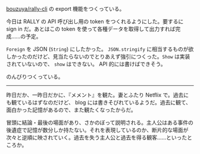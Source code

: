 [bouzuya/rally-cli][] の export 機能をつくっている。

今日は RALLY の API 呼び出し用の token をつくれるようにした。要するに sign in だ。あとはこの token を使って各種データを取得して出力すれば完成……の予定。

`Foreign` を JSON (`String`) にしたかった。 `JSON.stringify` に相当するものが欲しかったのだけど、見当たらないのでとりあえず強引につくった。`Show` は実装されていないので、 `show` はできない。 API 的には書けばできそう。

のんびりつくっている。

-----

昨日だか、一昨日だかに、『メメント』を観た。妻とふたり Netflix で。過去にも観ているはずなのだけど、 blog には書きそびれているようだ。過去に観て、面白かった記憶があるので、また観たくなったからだ。

冒頭に結論・最後の場面があり、さかのぼって説明される。主人公はある事件の後遺症で記憶が数分しか持たない。それを表現しているのか、断片的な場面が次々と逆順に映されていく。過去を失う主人公と過去を得る観客……といったところか。

[bouzuya/rally-cli]: https://github.com/bouzuya/rally-cli
